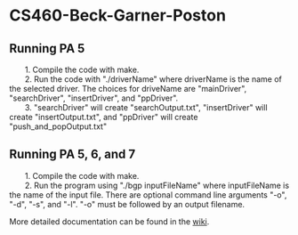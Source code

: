 # CS460-Beck-Garner-Poston

## Running PA 5
&emsp;&emsp;1. Compile the code with make.\
&emsp;&emsp;2. Run the code with "./driverName" where driverName is the name of the selected driver. The choices for driveName are "mainDriver", "searchDriver", "insertDriver", and "ppDriver".\
&emsp;&emsp;3. "searchDriver" will create "searchOutput.txt", "insertDriver" will create "insertOutput.txt", and "ppDriver" will create "push_and_popOutput.txt"

## Running PA 5, 6, and 7
&emsp;&emsp;1. Compile the code with make.\
&emsp;&emsp;2. Run the program using "./bgp inputFileName" where inputFileName is the name of the input file. There are optional command line arguments "-o", "-d", "-s", and "-l". "-o" must be followed by an output filename.

More detailed documentation can be found in the [wiki](https://github.com/Price775/CS460-Beck-Garner-Poston/wiki).
